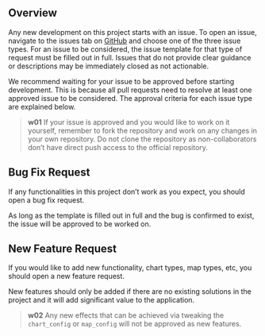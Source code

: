 ## Overview
Any new development on this project starts with an issue. To open an issue, navigate to the issues tab on [GitHub](https://github.com/taipei-doit/Taipei-City-Dashboard/issues/new/choose) and choose one of the three issue types. For an issue to be considered, the issue template for that type of request must be filled out in full. Issues that do not provide clear guidance or descriptions may be immediately closed as not actionable.

We recommend waiting for your issue to be approved before starting development. This is because all pull requests need to resolve at least one approved issue to be considered. The approval criteria for each issue type are explained below.

>**w01**
>If your issue is approved and you would like to work on it yourself, remember to fork the repository and work on any changes in your own repository. Do not clone the repository as non-collaborators don’t have direct push access to the official repository.

## Bug Fix Request
If any functionalities in this project don’t work as you expect, you should open a bug fix request. 

As long as the template is filled out in full and the bug is confirmed to exist, the issue will be approved to be worked on.

## New Feature Request
If you would like to add new functionality, chart types, map types, etc, you should open a new feature request.

New features should only be added if there are no existing solutions in the project and it will add significant value to the application. 

>**w02**
>Any new effects that can be achieved via tweaking the `chart_config` or `map_config` will not be approved as new features.
